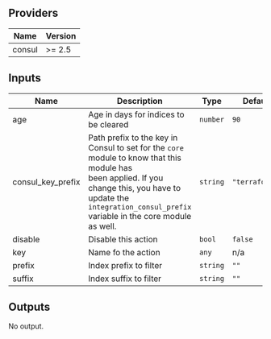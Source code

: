 ## Providers

| Name | Version |
|------|---------|
| consul | >= 2.5 |

## Inputs

| Name | Description | Type | Default | Required |
|------|-------------|------|---------|:-----:|
| age | Age in days for indices to be cleared | `number` | `90` | no |
| consul\_key\_prefix | Path prefix to the key in Consul to set for the `core` module to know that this module has<br>        been applied. If you change this, you have to update the<br>        `integration_consul_prefix` variable in the core module as well. | `string` | `"terraform/"` | no |
| disable | Disable this action | `bool` | `false` | no |
| key | Name fo the action | `any` | n/a | yes |
| prefix | Index prefix to filter | `string` | `""` | no |
| suffix | Index suffix to filter | `string` | `""` | no |

## Outputs

No output.


